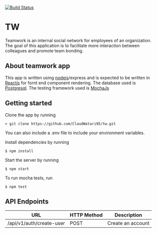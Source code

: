 [![Build Status](https://travis-ci.com/ClaudWatari95/tw.svg?token=DaepE415kiKy52GBGf6W&branch=develop)](https://travis-ci.com/ClaudWatari95/tw)

# TW
Teamwork is an internal social network for employees of an organization. The goal of this application is to facilitate more interaction between colleagues and promote team bonding.

## About teamwork app
This app is written using <a href = 'https://nodejs.org'>nodejs</a>/express and is expected to be written in <a href = 'https://reactjs.org
'>Reactjs</a> for fornt end component rendering. The database used is <a href = 'https://www.postgresql.org'>Postgresql</a>.
The testing framework used is <a href = 'https://mochajs.org'>MochaJs</a>

## Getting started
Clone the app by running 
```
> git clone https://github.com/ClaudWatari95/tw.git
```
You can also include a .env file to include your environment variables.

Install dependencies by running
```
$ npm install
```

Start the server by running 
```
$ npm start
```
To run mocha tests, run 
```
$ npm test
```

## API Endpoints

| URL                    | HTTP Method | Description                 |
| -------------------------------- | ------- | --------------------------- |
| /api/v1/auth/create-user                   | POST    | Create an account           |
